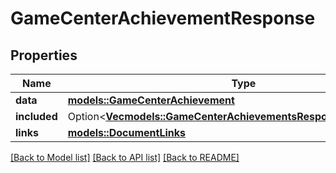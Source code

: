 # GameCenterAchievementResponse

## Properties

Name | Type | Description | Notes
------------ | ------------- | ------------- | -------------
**data** | [**models::GameCenterAchievement**](GameCenterAchievement.md) |  | 
**included** | Option<[**Vec<models::GameCenterAchievementsResponseIncludedInner>**](GameCenterAchievementsResponse_included_inner.md)> |  | [optional]
**links** | [**models::DocumentLinks**](DocumentLinks.md) |  | 

[[Back to Model list]](../README.md#documentation-for-models) [[Back to API list]](../README.md#documentation-for-api-endpoints) [[Back to README]](../README.md)


